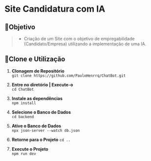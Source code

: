 # Site Candidatura com IA 
<!-- Esperando imagens... -->
## 📍Objetivo
> - Criação de um Site com o objetivo de empregabilidade (Candidato/Empresa) utilizando a implementação de uma IA.
## 🔌Clone e Utilização
1. **Clonagem de Repositório**  
```git clone https://github.com/PauloHenrrq/ChatBot.git```

3. **Entre no diretório | Execute-o**  
```cd ChatBot```

4. **Instale as dependências**  
```npm install```

5. **Selecione o Banco de Dados**  
```cd backend```

6. **Ative o Banco de Dados** <!-- Em breve será utilizado um BD externo -->  
```npx json-server --watch db.json```

7. **Retorne para o Projeto**
```cd ..```

9. **Execute o Projeto**  
```npm run dev```
